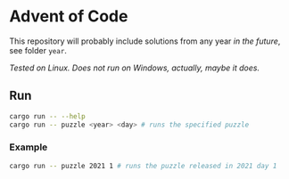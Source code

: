 # Advent of Code

This repository will probably include solutions from any year _in the future_, see folder `year`.

_Tested on Linux. Does not run on Windows, actually, maybe it does._

## Run

```bash
cargo run -- --help
cargo run -- puzzle <year> <day> # runs the specified puzzle
```

### Example

```bash
cargo run -- puzzle 2021 1 # runs the puzzle released in 2021 day 1
```
